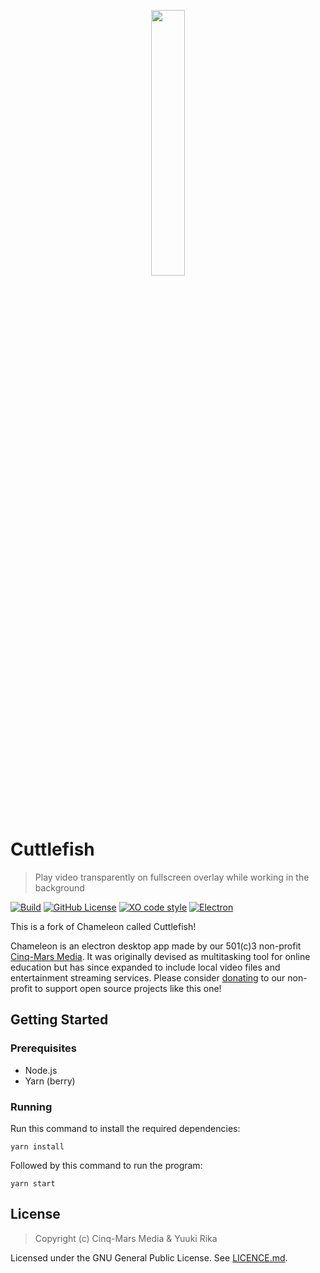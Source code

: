 <p align="center" width="100%">
  <img src="assets/icon.png" width="33%"/>
</p>

# Cuttlefish

> Play video transparently on fullscreen overlay while working in the background

[![Build](https://github.com/yvvki/cuttlefish/actions/workflows/build.yml/badge.svg)](https://github.com/yvvki/cuttlefish/actions/workflows/build.yml)
[![GitHub License](https://img.shields.io/github/license/yvvki/cuttlefish)](LICENSE.md)
[![XO code style](https://shields.io/badge/code_style-5ed9c7?logo=xo&labelColor=gray)](https://github.com/xojs/xo)
[![Electron](https://img.shields.io/badge/electron-9feaf9?logo=electron&labelColor=1b1c26)](https://www.electronjs.org/)

This is a fork of Chameleon called Cuttlefish!

Chameleon is an electron desktop app made by our 501(c)3 non-profit [Cinq-Mars Media](https://www.cinqmarsmedia.com). It was originally devised as multitasking tool for online education but has since expanded to include local video files and entertainment streaming services. Please consider [donating](https://www.paypal.com/us/fundraiser/charity/1944132) to our non-profit to support open source projects like this one!

## Getting Started

### Prerequisites

- Node.js
- Yarn (berry)

### Running

Run this command to install the required dependencies:

```shell
yarn install
```

Followed by this command to run the program:

```shell
yarn start
```

## License

> Copyright (c) Cinq-Mars Media & Yuuki Rika

Licensed under the GNU General Public License. See [LICENCE.md](LICENSE.md).
